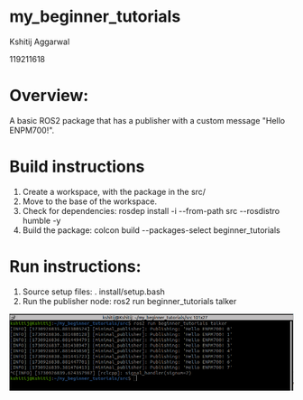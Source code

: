 # my_beginner_tutorials
Kshitij Aggarwal

119211618

# Overview:

A basic ROS2 package that has a publisher with a custom message "Hello ENPM700!".

# Build instructions

1. Create a workspace, with the package in the src/
2. Move to the base of the workspace.
3. Check for dependencies: rosdep install -i --from-path src --rosdistro humble -y
4. Build the package: colcon build --packages-select beginner_tutorials

# Run instructions:
1. Source setup files: . install/setup.bash
2. Run the publisher node: ros2 run beginner_tutorials talker

![Publisher Output](./publisher_output.png)
